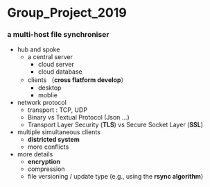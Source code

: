 # Group_Project_2019
### a multi-host file synchroniser
- hub and spoke
    - a central server
        - cloud server
        - cloud database
    - clients （**cross flatform develop**）
        - desktop
        - moblie 
- network protocol
    - transport : TCP, UDP
    - Binary vs Textual Protocol (Json ...)
    - Transport Layer Security (**TLS**) vs Secure Socket Layer (**SSL**)
- multiple simultaneous clients
    - **districted system**
    - more conflicts
- more details
    - **encryption**
    - compression
    - file versioning / update type (e.g., using the **rsync algorithm**)


